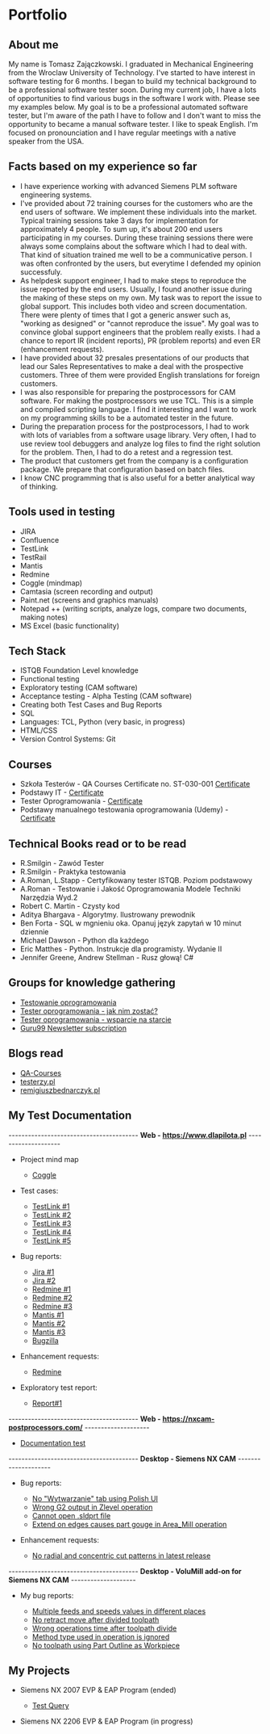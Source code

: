 # Portfolio

## About me

My name is Tomasz Zajączkowski. I graduated in Mechanical Engineering from the Wroclaw University of Technology. I've started to have interest in  software testing for 6 months. I began to build my technical background to be a professional software tester soon. During my current job, I have a lots of opportunities to find various bugs in the software I work with. Please see my examples below. My goal is to be a professional automated software tester, but I'm aware of the path I have to follow and I don't want to miss the opportunity to became a manual software tester. I like to speak English. I'm focused on pronounciation and I have regular meetings with a native speaker from the USA. 

## Facts based on my experience so far

* I have experience working with advanced Siemens PLM software engineering systems.  
* I've provided about 72 training courses for the customers who are the end users of software. We implement these individuals into the market. Typical training sessions take 3 days for implementation for approximately 4 people. To sum up, it's about 200 end users participating in my courses. During these training sessions there were always some complains about the software which I had to deal with. That kind of situation trained me well to be a communicative person. I was often confronted by the users, but everytime I defended my opinion successfuly.
*  As helpdesk support engineer, I had to make steps to reproduce the issue reported by the end users. Usually, I found another issue during the making of these steps on my own. My task was to report the issue to global support. This includes both video and screen documentation. There were plenty of times that I got a generic answer such as, "working as designed" or "cannot reproduce the issue". My goal was to convince global support engineers that the problem really exists. I had a chance to report IR (incident reports), PR (problem reports) and even ER (enhancement requests).
* I have provided about 32 presales presentations of our products that lead our Sales Representatives to make a deal with the prospective customers. Three of them were provided English translations for foreign customers. 
* I was also responsible for preparing the postprocessors for CAM software. For making the postprocessors we use TCL. This is a simple and compiled scripting language. I find it interesting and I want to work on my programming skills to be a automated tester in the future. 
* During the preparation process for the postprocessors, I had to work with lots of variables from a software usage library. Very often, I had to use review tool debuggers and analyze log files to find the right solution for the problem. Then, I had to do a retest and a regression test.
* The product that customers get from the company is a configuration package. We prepare that configuration based on batch files.
* I know CNC programming that is also useful for a better analytical way of thinking.



## Tools used in testing


* JIRA
* Confluence
* TestLink
* TestRail
* Mantis
* Redmine
* Coggle (mindmap)
* Camtasia (screen recording and output)
* Paint.net (screens and graphics manuals)
* Notepad ++ (writing scripts, analyze logs, compare two documents, making notes)
* MS Excel (basic functionality)

## Tech Stack

* ISTQB Foundation Level knowledge
* Functional testing
* Exploratory testing (CAM software)
* Acceptance testing - Alpha Testing (CAM software)
* Creating both Test Cases and Bug Reports
* SQL
* Languages: TCL, Python (very basic, in progress)
* HTML/CSS
* Version Control Systems: Git 

## Courses 

* Szkoła Testerów - QA Courses Certificate no. ST-030-001 [Certificate](https://drive.google.com/file/d/1gcMJQzEjVIr59q7jdutoRy_gukQl6Wrv/view?usp=sharing)
* Podstawy IT - [Certificate](https://drive.google.com/file/d/15Yn7VmupgHjdIZ9lxvbaynO00pOn-TP_/view?usp=sharing)
* Tester Oprogramowania - [Certificate](https://drive.google.com/file/d/1sXnCd4NmOAVvxwTij6YOa52BCyLwAsiQ/view?usp=sharing)
* Podstawy manualnego testowania oprogramowania (Udemy) - [Certificate](https://drive.google.com/file/d/1GbH7--tTbsQtg1eviS5sfCpUiM9ojXA9/view?usp=sharing)

## Technical Books read or to be read

* R.Smilgin - Zawód Tester
* R.Smilgin - Praktyka testowania
* A.Roman, L.Stapp - Certyfikowany tester ISTQB. Poziom podstawowy 
* A.Roman - Testowanie i Jakość Oprogramowania Modele Techniki Narzędzia Wyd.2
* Robert C. Martin - Czysty kod
* Aditya Bhargava - Algorytmy. Ilustrowany prewodnik
* Ben Forta - SQL w mgnieniu oka. Opanuj język zapytań w 10 minut dziennie
* Michael Dawson - Python dla każdego
* Eric Matthes - Python. Instrukcje dla programisty. Wydanie II
* Jennifer Greene, Andrew Stellman - Rusz głową! C#

## Groups for knowledge gathering

* [Testowanie oprogramowania](https://www.facebook.com/groups/TestowanieOprogramowania)
* [Tester oprogramowania - jak nim zostać?](https://www.facebook.com/groups/jakzostactesterem)
* [Tester oprogramowania - wsparcie na starcie](https://www.facebook.com/groups/testeroprogramowania)
* [Guru99 Newsletter subscription](https://www.guru99.com/software-testing.html)


## Blogs read

* [QA-Courses](https://qa-courses.com/blog/)
* [testerzy.pl](http://testerzy.pl)
* [remigiuszbednarczyk.pl](https://remigiuszbednarczyk.pl)


## My Test Documentation

---------------------------------------- **Web - https://www.dlapilota.pl** --------------------

* Project mind map

	* [Coggle](https://drive.google.com/file/d/1GwRaIax9Dp942ZjATuBaXFUCZqg5IRhY/view?usp=sharing)

* Test cases:

	* [TestLink #1](https://drive.google.com/file/d/11y1GNnbC1uAK-0PoaPYEJSrOYYI5sMFi/view?usp=sharing)
	* [TestLink #2](https://drive.google.com/file/d/1BxqcDdAHnY2riC8SBAQrafmq6ee7dxSk/view?usp=sharing)
	* [TestLink #3](https://drive.google.com/file/d/1N2PUMWMiegyfPXEhkayDPceSD6SiDMS1/view?usp=sharing)
	* [TestLink #4](https://drive.google.com/file/d/1WN6_sKJow0tjVcSXEGW8tagOngpbIosJ/view?usp=sharing)
	* [TestLink #5](https://drive.google.com/file/d/1dOZPOB_1LAY2thSPMIHNrXIDL8wxTnlg/view?usp=sharing) 
 

* Bug reports:

	* [Jira #1](https://drive.google.com/file/d/14IOfYozbY3gQC1WtYj__k4bG2CoSPa6V/view?usp=sharing)
	* [Jira #2](https://drive.google.com/file/d/1-dL32Dv6BDamlBR07SVLu6rV0jMBylLg/view?usp=sharing)
	* [Redmine #1](https://drive.google.com/file/d/1TA4lBxM-yOHrtf7x5wHCCmdvw2gkyjWU/view?usp=sharing)
	* [Redmine #2](https://drive.google.com/file/d/1DRwMjqZ90UwIPwf-kbMX3Ea0V-pzOx4I/view?usp=sharing)
	* [Redmine #3](https://drive.google.com/file/d/1ngKiMoHSP05vo6ubREhvabj9X-TMd7UB/view?usp=sharing)
	* [Mantis #1](https://drive.google.com/file/d/1A2yCriZVfvW9K8WSAo8k_OvQXNKgl_2o/view?usp=sharing)
	* [Mantis #2](https://drive.google.com/file/d/1GbDMzUBDvJg4GwEtUUGDqoeVyIc1sdgz/view?usp=sharing)
	* [Mantis #3](https://drive.google.com/file/d/1tzdNaVlzhuClaFbfLpaZC2jyFuJD-Fi1/view?usp=sharing)
	* [Bugzilla](https://drive.google.com/file/d/15bcJ7tc9uVfZngOZPj0_8dwCyoOrT_8p/view?usp=sharing)


* Enhancement requests:

	* [Redmine](https://drive.google.com/file/d/10zkYLU7B9BZh3l7Derr9lbOr76bseCGT/view?usp=sharing)


* Exploratory test report:

	* [Report#1](https://drive.google.com/file/d/1aPlVVbfNCeSYKfNgkstehAjlmSWvDFFj/view?usp=sharing)

---------------------------------------- **Web - https://nxcam-postprocessors.com/** --------------------

* [Documentation test](https://drive.google.com/file/d/187c4x7XUbgrN3T68XUIUqcyfG_Usz-ol/view?usp=sharing) 


---------------------------------------- **Desktop - Siemens NX CAM** --------------------

* Bug reports:

	* [No "Wytwarzanie" tab using Polish UI](https://drive.google.com/file/d/1e-NTSzF-pXoiCIlyPGpswJQ3VypIdO_s/view?usp=sharing)
	* [Wrong G2 output in Zlevel operation](https://drive.google.com/file/d/1o5_Iw80sTfTUWG29ATMrf2B4GuhXIWh-/view?usp=sharing) 
	* [Cannot open .sldprt file](https://drive.google.com/file/d/1-8zpphBufcg8I0xJmW0MCo5FtLPuMVg1/view?usp=sharing) 
	* [Extend on edges causes part gouge in Area_Mill operation](https://drive.google.com/file/d/1cdQEL74LSc9xlANwTbSd3ySP3b3bG3w3/view?usp=sharing) 
	

* Enhancement requests:

	* [No radial and concentric cut patterns in latest release](https://drive.google.com/file/d/1TWNIQD759bDOWxx0jItyExCQzRGNDOMT/view?usp=sharing)

---------------------------------------- **Desktop - VoluMill add-on for Siemens NX CAM** --------------------

* My bug reports:

	* [Multiple feeds and speeds values in different places](https://drive.google.com/file/d/1KNIfVTx-GuP2QoGTNAQDtf52xwxpZqZu/view?usp=sharing) 
	* [No retract move after divided toolpath](https://drive.google.com/file/d/1yBXoJhBH9WSfCXusWFN8RFa0sWD3hlpI/view?usp=sharing) 
	* [Wrong operations time after toolpath divide](https://drive.google.com/file/d/14EX4IzphjyF54YaMaCw7Ycq8bgPU3ZqD/view?usp=sharing)
	* [Method type used in operation is ignored](https://drive.google.com/file/d/1wDgGkOXW22TEZlPS8wwW0xueJTQ0pHNJ/view?usp=sharing)
	* [No toolpath using Part Outline as Workpiece](https://drive.google.com/file/d/1JClUYGocfuvHgGrXfHEvcOpaOB2qk983/view?usp=sharing)


## My Projects

* Siemens NX 2007 EVP & EAP Program (ended)

	* [Test Query](https://drive.google.com/file/d/1FhKgBZ0w5W1-Fkv7f99MkkR5EK4pBpOM/view?usp=sharing) 
	
* Siemens NX 2206 EVP & EAP Program (in progress)